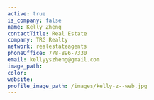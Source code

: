 ```yaml
---
active: true
is_company: false
name: Kelly Zheng
contactTitle: Real Estate
company: TRG Realty
network: realestateagents
phoneOffice: 778-896-7330
email: kellyyszheng@gmail.com
image_path:
color:
website:
profile_image_path: /images/kelly-z--web.jpg
---
```



